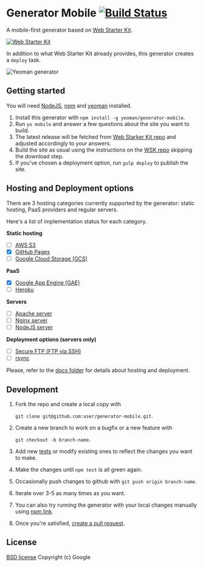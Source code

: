 # Generator Mobile [![Build Status][travis-img]][travis-link] 

A mobile-first generator based on [Web Starter Kit][wsk-repo].

[![Web Starter Kit][wsk-screenshot1]][wsk-repo]

In addition to what Web Starter Kit already provides, this generator creates 
a `deploy` task. 

![Yeoman generator][wsk-screenshot2]

## Getting started

You will need [NodeJS](http://nodejs.org/), [npm](https://www.npmjs.org/) and [yeoman](http://yeoman.io/) installed.

1. Install this generator with `npm install -g yeoman/generator-mobile`.
2. Run `yo mobile` and answer a few questions about the site you want to build.
3. The latest release will be fetched from [Web Starker Kit repo][wsk-repo] 
   and adjusted accordingly to your answers.
4. Build the site as usual using the instructions on the [WSK repo](https://github.com/google/web-starter-kit#quickstart) skipping the download step.
5. If you've chosen a deployment option, run `gulp deploy` to publish the site.

## Hosting and Deployment options

There are 3 hosting categories currently supported by the generator:
static hosting, PaaS providers and regular servers.

Here's a list of implementation status for each category.

**Static hosting**

* [ ] [AWS S3][aws-s3]
* [x] [GitHub Pages][gh-pages]
* [ ] [Google Cloud Storage (GCS)][gcs]

**PaaS**

* [x] [Google App Engine (GAE)][gae]
* [ ] [Heroku][heroku-website]

**Servers**

* [ ] [Apache server][httpd]
* [ ] [Nginx server][nginx]
* [ ] [NodeJS server][nodejs-server]

**Deployment options (servers only)**

* [ ] [Secure FTP (FTP via SSH)][sftp-wiki]
* [ ] [rsync][rsync-wiki]

Please, refer to the [docs folder](docs/) for details about hosting and
deployment.

## Development

1. Fork the repo and create a local copy with

   `git clone git@github.com:user/generator-mobile.git`.

2. Create a new branch to work on a bugfix or a new feature with

   `git checkout -b branch-name`.

3. Add new [tests](test/) or modify existing ones to reflect the changes 
   you want to make.
4. Make the changes until `npm test` is all green again.
5. Occasionally push changes to github with `git push origin branch-name`.
6. Iterate over 3-5 as many times as you want.
7. You can also try running the generator with your local changes manually
   using [npm link](https://www.npmjs.org/doc/cli/npm-link.html).
8. Once you're satisfied, [create a pull request](https://help.github.com/articles/creating-a-pull-request/).

## License

[BSD license](http://opensource.org/licenses/bsd-license.php)
Copyright (c) Google


[wsk-repo]: https://github.com/google/web-starter-kit
[wsk-screenshot1]: https://camo.githubusercontent.com/a1b538962fa669f54f37509f8961613aa4753254/687474703a2f2f692e696d6775722e636f6d2f6e475572456d782e706e67
[wsk-screenshot2]: https://cloud.githubusercontent.com/assets/25405/5183611/9ace76a4-74a8-11e4-978a-17fda7eb4cfd.png
[travis-img]: https://secure.travis-ci.org/yeoman/generator-mobile.svg?branch=master
[travis-link]: https://travis-ci.org/yeoman/generator-mobile
[aws-s3]: http://docs.aws.amazon.com/AmazonS3/latest/dev/website-hosting-custom-domain-walkthrough.html
[gh-pages]: https://pages.github.com/
[gcs]: https://cloud.google.com/storage/docs/website-configuration
[gae]: https://cloud.google.com/appengine/
[heroku-website]: https://www.heroku.com/
[httpd]: http://httpd.apache.org/
[nginx]: http://nginx.org/en/
[nodejs-server]: https://github.com/h5bp/server-configs-node
[sftp-wiki]: http://en.wikipedia.org/wiki/SSH_File_Transfer_Protocol
[rsync-wiki]: http://en.wikipedia.org/wiki/Rsync
